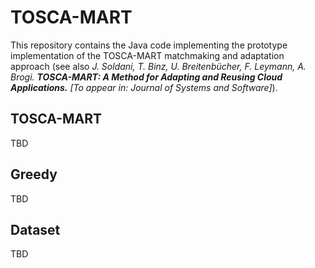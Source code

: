 # TOSCA-MART
This repository contains the Java code implementing the prototype implementation of the TOSCA-MART 
matchmaking and adaptation approach (see also _J. Soldani, T. Binz, U. Breitenbücher, F. Leymann, 
A. Brogi. **TOSCA-MART: A Method for Adapting and Reusing Cloud Applications.** [To appear in: Journal of
Systems and Software]_).

## TOSCA-MART
TBD

## Greedy
TBD

## Dataset
TBD
